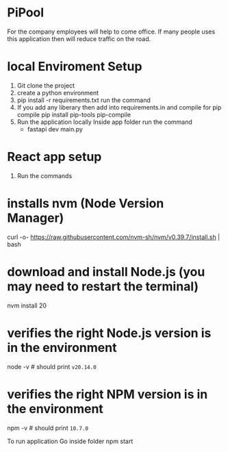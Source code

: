 # PiPool
For the company employees will help to come office. If many people uses this application then will reduce traffic on the road.


# local Enviroment Setup

1. Git clone the project
2. create a python environment
3. pip install -r requirements.txt 
	run the command
4. If you add any liberary then add into requirements.in and compile 
	for pip compile 
	pip install pip-tools
	pip-compile
5. Run the application locally 
   Inside app folder run the command      
    - fastapi dev main.py


# React app setup 
1. Run the commands
# installs nvm (Node Version Manager)
curl -o- https://raw.githubusercontent.com/nvm-sh/nvm/v0.39.7/install.sh | bash

# download and install Node.js (you may need to restart the terminal)
nvm install 20

# verifies the right Node.js version is in the environment
node -v # should print `v20.14.0`

# verifies the right NPM version is in the environment
npm -v # should print `10.7.0`

To run application 
Go inside folder
npm start